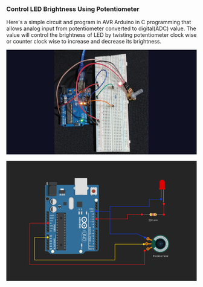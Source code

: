 ### Control LED Brightness Using Potentiometer

Here's a simple circuit and program in AVR Arduino in C programming
that allows analog input from potentiometer converted to digital(ADC)
value. The value will control the brightness of LED by twisting potentiometer
clock wise or counter clock wise to increase and decrease its brightness.

![Actual Potentiometer Circuit](actual.jpg)

![Potentiometer Circuit Diagram](circuit.png)
